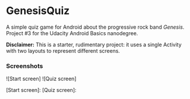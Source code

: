 # GenesisQuiz
A simple quiz game for Android about the progressive rock band _Genesis_.  
Project #3 for the Udacity Android Basics nanodegree.

**Disclaimer:** This is a starter, rudimentary project: it uses a single Activity with two layouts to represent different screens.

### Screenshots
![Start screen]
![Quiz screen]

[Start screen]: 
[Quiz screen]: 